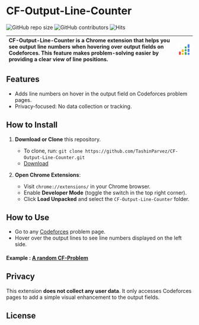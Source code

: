 # CF-Output-Line-Counter

![GitHub repo size](https://img.shields.io/github/repo-size/TashinParvez/CF-Output-Line-Counter)
![GitHub contributors](https://img.shields.io/github/contributors/TashinParvez/CF-Output-Line-Counter)
![Hits](https://hits.seeyoufarm.com/api/count/incr/badge.svg?url=https://github.com/TashinParvez/CF-Output-Line-Counter)

| **CF-Output-Line-Counter** is a Chrome extension that helps you see output line numbers when hovering over output fields on Codeforces. This feature makes problem-solving easier by providing a clear view of line positions. | ![Extension Icon](https://github.com/TashinParvez/CF-Output-Line-Counter/blob/main/icon.png) |
|:------------------------------------------------------------------------------------------------------------------------------------------------------------------------|:--------------------------------------------------------------------------------------------:|

## Features

- Adds line numbers on hover in the output field on Codeforces problem pages.
- Privacy-focused: No data collection or tracking.

## How to Install

1. **Download or Clone** this repository.
   - To clone, run: `git clone https://github.com/TashinParvez/CF-Output-Line-Counter.git`
   - [Download](https://github.com/TashinParvez/CF-Output-Line-Counter/releases/download/v1.0.0/CF-Output-Line-Counter.zip)

2. **Open Chrome Extensions**:
   - Visit `chrome://extensions/` in your Chrome browser.
   - Enable **Developer Mode** (toggle the switch in the top right corner).
   - Click **Load Unpacked** and select the `CF-Output-Line-Counter` folder.

## How to Use

- Go to any [Codeforces](https://codeforces.com/) problem page.
- Hover over the output lines to see line numbers displayed on the left side.

#### Example : [A random CF-Problem](https://codeforces.com/contest/1986/problem/B)


## Privacy

This extension **does not collect any user data**. It only accesses Codeforces pages to add a simple visual enhancement to the output fields.

## License
